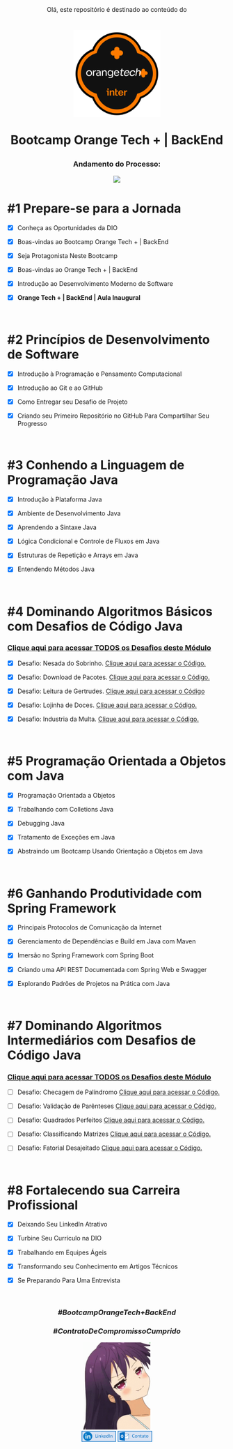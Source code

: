 <div align="center">
Olá, este repositório é destinado ao conteúdo do 



<h1><img height="200vh" src="Images/inter.png">

Bootcamp Orange Tech + | BackEnd</h1>

<h3> Andamento do Processo:</h3>

<img height="300vh" src="Images/developer.gif">

</div>

# #1 Prepare-se para a Jornada

  - [x] Conheça as Oportunidades da DIO

  - [x] Boas-vindas ao Bootcamp Orange Tech + | BackEnd

  - [x] Seja Protagonista Neste Bootcamp

  - [x] Boas-vindas ao Orange Tech + | BackEnd
 
  - [x] Introdução ao Desenvolvimento Moderno de Software

  - [x] **Orange Tech + | BackEnd | Aula Inaugural**

  <br/>

# #2 Princípios de Desenvolvimento de Software

  - [x] Introdução à Programação e Pensamento Computacional

  - [x] Introdução ao Git e ao GitHub

  - [x] Como Entregar seu Desafio de Projeto

  - [x] Criando seu Primeiro Repositório no GitHub Para Compartilhar Seu Progresso

  <br/>

# #3 Conhendo a Linguagem de Programação Java

  - [x] Introdução à Plataforma Java

  - [x] Ambiente de Desenvolvimento Java

  - [x]  Aprendendo a Sintaxe Java

  - [x] Lógica Condicional e Controle de Fluxos em Java
  
  - [x] Estruturas de Repetição e Arrays em Java
  
  - [x] Entendendo Métodos Java

 <br/>

 # #4 Dominando Algoritmos Básicos com Desafios de Código Java

### [Clique aqui para acessar TODOS os Desafios deste Módulo]()

  - [x] Desafio: Nesada do Sobrinho. [Clique aqui para acessar o Código.](https://github.com/erivamjr/Orange-Tech---Backend/tree/main/modulo-4-basico/DesafioMesadaDoSobrinho)

  - [x] Desafio: Download de Pacotes. [Clique aqui para acessar o Código.](https://github.com/erivamjr/Orange-Tech---Backend/tree/main/modulo-4-basico/DesafioDownloadDePacotes)

  - [x]  Desafio: Leitura de Gertrudes. [Clique aqui para acessar o Código](https://github.com/erivamjr/Orange-Tech---Backend/tree/main/modulo-4-basico/DesafioLeituraDaGertrudes)

  - [x] Desafio: Lojinha de Doces. [Clique aqui para acessar o Código.](https://github.com/erivamjr/Orange-Tech---Backend/tree/main/modulo-4-basico/DesafioLoginhaDeDoces)
  
  - [x] Desafio: Industria da Multa. [Clique aqui para acessar o Código.](https://github.com/erivamjr/Orange-Tech---Backend/tree/main/modulo-4-basico/DesafioIndustriaDaMulta)

 <br/>

 # #5 Programação Orientada a Objetos com Java

  - [x] Programação Orientada a Objetos

  - [x] Trabalhando com Colletions Java

  - [x]  Debugging Java

  - [x] Tratamento de Exceções em Java
  
  - [x] Abstraindo um Bootcamp Usando Orientação a Objetos em Java

 <br/>

  # #6 Ganhando Produtividade com Spring Framework

  - [x] Principais Protocolos de Comunicação da Internet

  - [x] Gerenciamento de Dependências e Build em Java com Maven

  - [x]  Imersão no Spring Framework com Spring Boot

  - [x] Criando uma API REST Documentada com Spring Web e Swagger
  
  - [x] Explorando Padrões de Projetos na Prática com Java

 <br/>

   # #7 Dominando Algoritmos Intermediários com Desafios de Código Java

### [Clique aqui para acessar TODOS os Desafios deste Módulo]()

  - [ ] Desafio: Checagem de Palíndromo [Clique aqui para acessar o Código.]()

  - [ ] Desafio: Validação de Parênteses [Clique aqui para acessar o Código.]()

  - [ ]  Desafio: Quadrados Perfeitos [Clique aqui para acessar o Código.]()

  - [ ] Desafio: Classificando Matrizes [Clique aqui para acessar o Código.]()
  
  - [ ] Desafio: Fatorial Desajeitado [Clique aqui para acessar o Código.]()

 <br/>

   # #8 Fortalecendo sua Carreira Profissional

  - [x] Deixando Seu LinkedIn Atrativo

  - [x] Turbine Seu Currículo na DIO

  - [x] Trabalhando em Equipes Ágeis

  - [x] Transformando seu Conhecimento em Artigos Técnicos
  
  - [x] Se Preparando Para Uma Entrevista

 <br/>

<div align="center">

### _#BootcampOrangeTech+BackEnd_

### _#ContratoDeCompromissoCumprido_

  <img height="200vh" src="Images/anime-sombra.gif?raw=true"><br><a href="https://www.linkedin.com/in/erivamjr/" target="_blank"><img height="25vh" src="Images/linkedin.png?raw=true" target="_blank"></a>
  <a href = "mailto:erivam_jr@hotmail.com"><img height="25vh" src="Images/contato.png?raw=true" target="_blank"></a><br>

</div>
